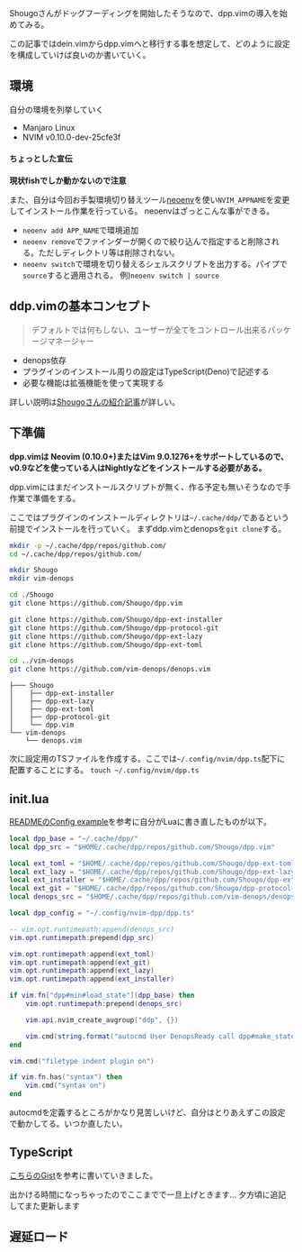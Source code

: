 Shougoさんがドッグフーディングを開始したそうなので、dpp.vimの導入を始めてみる。

この記事ではdein.vimからdpp.vimへと移行する事を想定して、どのように設定を構成していけば良いのか書いていく。
## 環境
自分の環境を列挙していく

- Manjaro Linux
- NVIM v0.10.0-dev-25cfe3f

#### ちょっとした宣伝
**現状fishでしか動かないので注意**

また、自分は今回お手製環境切り替えツール[neoenv](https://github.com/comamoca/neoenv)を使い`NVIM_APPNAME`を変更してインストール作業を行っている。
neoenvはざっとこんな事ができる。

- `neoenv add APP_NAME`で環境追加
- `neoenv remove`でファインダーが開くので絞り込んで指定すると削除される。ただしディレクトリ等は削除されない。
- `neoenv switch`で環境を切り替えるシェルスクリプトを出力する。パイプで`source`すると適用される。
例)`neoenv switch | source`
## ddp.vimの基本コンセプト
> デフォルトでは何もしない、ユーザーが全てをコントロール出来るパッケージマネージャー

- denops依存
- プラグインのインストール周りの設定はTypeScript(Deno)で記述する
- 必要な機能は拡張機能を使って実現する

詳しい説明は[Shougoさんの紹介記事](https://zenn.dev/shougo/articles/dpp-vim-beta#dpp.vim-%E3%81%AE%E7%89%B9%E5%BE%B4)が詳しい。
## 下準備
**dpp.vimは Neovim (0.10.0+)またはVim 9.0.1276+をサポートしているので、v0.9などを使っている人はNightlyなどをインストールする必要がある。**

dpp.vimにはまだインストールスクリプトが無く、作る予定も無いそうなので手作業で準備をする。

ここではプラグインのインストールディレクトリは`~/.cache/ddp/`であるという前提でインストールを行っていく。
まずddp.vimとdenopsを`git clone`する。
```sh
mkdir -p ~/.cache/dpp/repos/github.com/
cd ~/.cache/dpp/repos/github.com/

mkdir Shougo
mkdir vim-denops

cd ./Shougo
git clone https://github.com/Shougo/dpp.vim

git clone https://github.com/Shougo/dpp-ext-installer
git clone https://github.com/Shougo/dpp-protocol-git
git clone https://github.com/Shougo/dpp-ext-lazy
git clone https://github.com/Shougo/dpp-ext-toml

cd ../vim-denops
git clone https://github.com/vim-denops/denops.vim
```

```
├─── Shougo
│    ├── dpp-ext-installer
│    ├── dpp-ext-lazy
│    ├── dpp-ext-toml
│    ├── dpp-protocol-git
│    └── dpp.vim
└── vim-denops
    └── denops.vim
```

次に設定用のTSファイルを作成する。ここでは`~/.config/nvim/dpp.ts`配下に配置することにする。
`touch ~/.config/nvim/dpp.ts`
## init.lua
[READMEのConfig example](https://github.com/Shougo/dpp.vim#config-example)を参考に自分がLuaに書き直したものが以下。
```lua
local dpp_base = "~/.cache/dpp/"
local dpp_src = "$HOME/.cache/dpp/repos/github.com/Shougo/dpp.vim"

local ext_toml = "$HOME/.cache/dpp/repos/github.com/Shougo/dpp-ext-toml"
local ext_lazy = "$HOME/.cache/dpp/repos/github.com/Shougo/dpp-ext-lazy"
local ext_installer = "$HOME/.cache/dpp/repos/github.com/Shougo/dpp-ext-installer"
local ext_git = "$HOME/.cache/dpp/repos/github.com/Shougo/dpp-protocol-git"
local denops_src = "$HOME/.cache/dpp/repos/github.com/vim-denops/denops.vim"

local dpp_config = "~/.config/nvim-dpp/dpp.ts"

-- vim.opt.runtimepath:append(denops_src)
vim.opt.runtimepath:prepend(dpp_src)

vim.opt.runtimepath:append(ext_toml)
vim.opt.runtimepath:append(ext_git)
vim.opt.runtimepath:append(ext_lazy)
vim.opt.runtimepath:append(ext_installer)

if vim.fn["dpp#min#load_state"](dpp_base) then
	vim.opt.runtimepath:prepend(denops_src)

	vim.api.nvim_create_augroup("ddp", {})

	vim.cmd(string.format("autocmd User DenopsReady call dpp#make_state('%s', '%s')", dpp_base, dpp_config))
end

vim.cmd("filetype indent plugin on")

if vim.fn.has("syntax") then
	vim.cmd("syntax on")
end
```
autocmdを定義するところがかなり見苦しいけど、自分はとりあえずこの設定で動かしてる。いつか直したい。
## TypeScript

[こちらのGist](https://gist.github.com/raa0121/d8634a7971ec95fb5fcbcb6baad27f65)を参考に書いていきました。
<script src="https://gist.github.com/raa0121/d8634a7971ec95fb5fcbcb6baad27f65.js"></script>

出かける時間になっちゃったのでここまでで一旦上げときます...
夕方頃に追記してまた更新します
## 遅延ロード